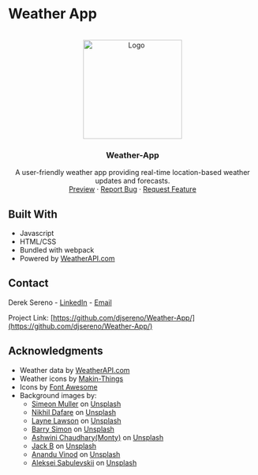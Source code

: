 # Weather App

<div id="top"></div>

<!-- PROJECT LOGO -->
<br />
<div align="center">
  <a href="https://djsereno.github.io/Knights-Travails/">
    <img src="./src/images/icons/day/116.svg" alt="Logo" height="200">
  </a>

<h3 align="center">Weather-App</h3>

  <p align="center">
    A user-friendly weather app providing real-time location-based weather updates and forecasts.
    <br />
    <a href="https://djsereno.github.io/Weather-App/">Preview</a>
    ·
    <a href="https://github.com/djsereno/Weather-App/issues">Report Bug</a>
    ·
    <a href="https://github.com/djsereno/Weather-App/issues">Request Feature</a>
  </p>
</div>

## Built With

- Javascript
- HTML/CSS
- Bundled with webpack
- Powered by [WeatherAPI.com](https://www.weatherapi.com/)

## Contact

Derek Sereno - [LinkedIn](https://www.linkedin.com/in/dereksereno/) - [Email](mailto:djsereno91@gmail.com)

Project Link: [https://github.com/djsereno/Weather-App/](https://github.com/djsereno/Weather-App/)

## Acknowledgments

- Weather data by [WeatherAPI.com](https://www.weatherapi.com/)
- Weather icons by [Makin-Things](https://github.com/Makin-Things/weather-icons/tree/main)
- Icons by [Font Awesome](https://fontawesome.com/)
- Background images by:
  - [Simeon Muller](https://unsplash.com/@simeonmuller?utm_source=unsplash&utm_medium=referral&utm_content=creditCopyText) on [Unsplash](https://unsplash.com/photos/Io9VYJorLuc?utm_source=unsplash&utm_medium=referral&utm_content=creditCopyText)
  - [Nikhil Dafare](https://unsplash.com/@designingsucks?utm_source=unsplash&utm_medium=referral&utm_content=creditCopyText) on [Unsplash](https://unsplash.com/photos/4F1pwplJ18w?utm_source=unsplash&utm_medium=referral&utm_content=creditCopyText)
  - [Layne Lawson](https://unsplash.com/fr/@laynelawson?utm_source=unsplash&utm_medium=referral&utm_content=creditCopyText) on [Unsplash](https://unsplash.com/photos/2uOcrLACf_4?utm_source=unsplash&utm_medium=referral&utm_content=creditCopyText)
  - [Barry Simon](https://unsplash.com/@bsimon?utm_source=unsplash&utm_medium=referral&utm_content=creditCopyText) on [Unsplash](https://unsplash.com/photos/4C6Rp23RjnE?utm_source=unsplash&utm_medium=referral&utm_content=creditCopyText)
  - [Ashwini Chaudhary(Monty)](https://unsplash.com/@suicide_chewbacca?utm_source=unsplash&utm_medium=referral&utm_content=creditCopyText) on [Unsplash](https://unsplash.com/photos/czPD6s3JQmk?utm_source=unsplash&utm_medium=referral&utm_content=creditCopyText)
  - [Jack B](https://unsplash.com/de/@nervum?utm_source=unsplash&utm_medium=referral&utm_content=creditCopyText) on [Unsplash](https://unsplash.com/photos/cYmwquhcp48?utm_source=unsplash&utm_medium=referral&utm_content=creditCopyText)
  - [Anandu Vinod](https://unsplash.com/@anandu?utm_source=unsplash&utm_medium=referral&utm_content=creditCopyText) on [Unsplash](https://unsplash.com/photos/pbxwxwfI0B4?utm_source=unsplash&utm_medium=referral&utm_content=creditCopyText)
  - [Aleksei Sabulevskii](https://unsplash.com/@dweller_sgra?utm_source=unsplash&utm_medium=referral&utm_content=creditCopyText) on [Unsplash](https://unsplash.com/photos/tl8GM4dWXnM?utm_source=unsplash&utm_medium=referral&utm_content=creditCopyText)
